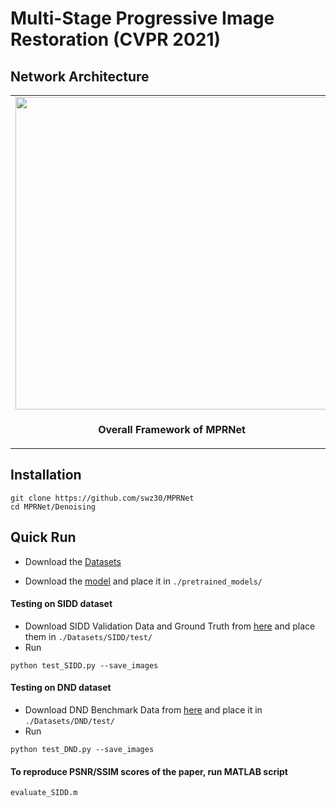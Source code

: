 # Multi-Stage Progressive Image Restoration (CVPR 2021)

## Network Architecture
<table>
  <tr>
    <td> <img src = "https://i.imgur.com/69c0pQv.png" width="500"> </td>
    <td> <img src = "https://i.imgur.com/JJAKXOi.png" width="400"> </td>
  </tr>
  <tr>
    <td><p align="center"><b>Overall Framework of MPRNet</b></p></td>
    <td><p align="center"> <b>Supervised Attention Module (SAM)</b></p></td>
  </tr>
</table>

## Installation

```
git clone https://github.com/swz30/MPRNet
cd MPRNet/Denoising
```

## Quick Run

- Download the [Datasets](Datasets/README.md)

- Download the [model](https://drive.google.com/file/d/1LODPt9kYmxwU98g96UrRA0_Eh5HYcsRw/view?usp=sharing) and place it in `./pretrained_models/`

#### Testing on SIDD dataset
- Download SIDD Validation Data and Ground Truth from [here](https://www.eecs.yorku.ca/~kamel/sidd/benchmark.php) and place them in `./Datasets/SIDD/test/`
- Run
```
python test_SIDD.py --save_images
```
#### Testing on DND dataset
- Download DND Benchmark Data from [here](https://noise.visinf.tu-darmstadt.de/downloads/) and place it in `./Datasets/DND/test/`
- Run
```
python test_DND.py --save_images
```

#### To reproduce PSNR/SSIM scores of the paper, run MATLAB script
```
evaluate_SIDD.m
```